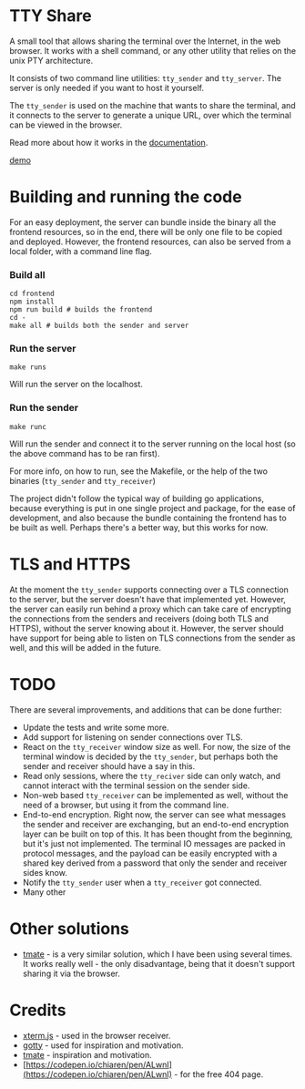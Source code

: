 TTY Share
=========

A small tool that allows sharing the terminal over the Internet, in the web browser. It works with a shell command, or any other utility that relies on the unix PTY architecture.

It consists of two command line utilities: `tty_sender` and `tty_server`. The server is only needed if you want to host it yourself.

The `tty_sender` is used on the machine that wants to share the terminal, and it connects to the server to generate a unique URL, over which the terminal can be viewed in the browser.

Read more about how it works in the [documentation](doc/architecture.md).

[demo](doc/demo.gif)

Building and running the code
=============================

For an easy deployment, the server can bundle inside the binary all the frontend resources, so in the end, there will be only one file to be copied and deployed. However, the frontend resources, can also be served from a local folder, with a command line flag.

### Build all
``` 
cd frontend
npm install
npm run build # builds the frontend
cd -
make all # builds both the sender and server
```

### Run the server
```
make runs
```
Will run the server on the localhost.


### Run the sender
```
make runc
```
Will run the sender and connect it to the server running on the local host (so the above command has
to be ran first).

For more info, on how to run, see the Makefile, or the help of the two binaries (`tty_sender` and `tty_receiver`)

The project didn't follow the typical way of building go applications, because everything is put in one single project and package, for the ease of development, and also because the bundle containing the frontend has to be built as well. Perhaps there's a better way, but this works for now.


TLS and HTTPS
=============

At the moment the `tty_sender` supports connecting over a TLS connection to the server, but the
server doesn't have that implemented yet. However, the server can easily run behind a proxy which
can take care of encrypting the connections from the senders and receivers (doing both TLS and
HTTPS), without the server knowing about it.
However, the server should have support for being able to listen on TLS connections from the sender
as well, and this will be added in the future.

TODO
====

There are several improvements, and additions that can be done further:
* Update the tests and write some more.
* Add support for listening on sender connections over TLS.
* React on the `tty_receiver` window size as well. For now, the size of the terminal window is
  decided by the `tty_sender`, but perhaps both the sender and receiver should have a say in this.
* Read only sessions, where the `tty_reciver` side can only watch, and cannot interact with the
  terminal session on the sender side.
* Non-web based `tty_receiver` can be implemented as well, without the need of a browser, but using
  it from the command line.
* End-to-end encryption. Right now, the server can see what messages the sender and receiver are
  exchanging, but an end-to-end encryption layer can be built on top of this. It has been thought
  from the beginning, but it's just not implemented. The terminal IO messages are packed in protocol
  messages, and the payload can be easily encrypted with a shared key derived from a password that
  only the sender and receiver sides know.
 * Notify the `tty_sender` user when a `tty_receiver` got connected.
 * Many other

Other solutions
==============

* [tmate](https://tmate.io/) - is a very similar solution, which I have been using several times. It
  works really well - the only disadvantage, being that it doesn't support sharing it via the
  browser.

Credits
=======

* [xterm.js](https://xtermjs.org/) - used in the browser receiver.
* [gotty](https://github.com/yudai/gotty) - used for inspiration and motivation.
* [tmate](https://tmate.io/) - inspiration and motivation.
* [https://codepen.io/chiaren/pen/ALwnI](https://codepen.io/chiaren/pen/ALwnI) - for the free 404
  page.
